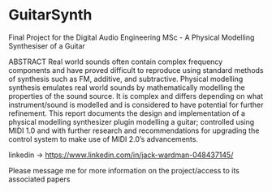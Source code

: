 # GuitarSynth
Final Project for the Digital Audio Engineering MSc - A Physical Modelling Synthesiser of a Guitar

ABSTRACT
Real world sounds often contain complex frequency components and have proved difficult to reproduce using standard methods of synthesis such as FM, additive, and subtractive. Physical modelling synthesis emulates real world sounds by mathematically modelling the properties of the sound source. It is complex and differs depending on what instrument/sound is modelled and is considered to have potential for further refinement. This report documents the design and implementation of a physical modelling synthesizer plugin modelling a guitar; controlled using MIDI 1.0 and with further research and recommendations for upgrading the control system to make use of MIDI 2.0’s advancements.

linkedin -> https://www.linkedin.com/in/jack-wardman-048437145/

Please message me for more information on the project/access to its associated papers
